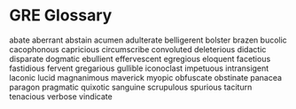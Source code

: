 # GRE Glossary

abate
aberrant
abstain
acumen
adulterate
belligerent
bolster
brazen
bucolic
cacophonous
capricious
circumscribe
convoluted
deleterious
didactic
disparate
dogmatic
ebullient
effervescent
egregious
eloquent
facetious
fastidious
fervent
gregarious
gullible
iconoclast
impetuous
intransigent
laconic
lucid
magnanimous
maverick
myopic
obfuscate
obstinate
panacea
paragon
pragmatic
quixotic
sanguine
scrupulous
spurious
taciturn
tenacious
verbose
vindicate